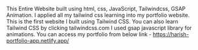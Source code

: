 This Entire Website built using html, css, JavaScript, Tailwindcss, GSAP Animation.
I applied all my tailwind css learning into my portfolio website. 
This is the first website I built using Tailwind CSS. You can also learn Tailwind CSS by clicking tailwindcss.com
I used gsap javascript library for animations. 
You can access my portfolio from below link -
https://harish-portfolio-app.netlify.app/
